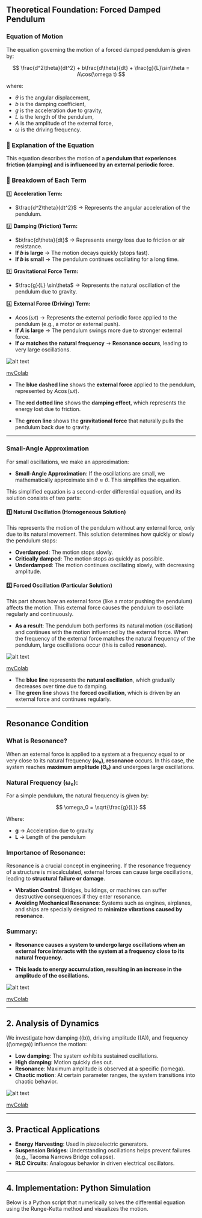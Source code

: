## **Theoretical Foundation: Forced Damped Pendulum**

### **Equation of Motion**
The equation governing the motion of a forced damped pendulum is given by:

$$
\frac{d^2\theta}{dt^2} + b\frac{d\theta}{dt} + \frac{g}{L}\sin\theta = A\cos(\omega t)
$$

where:
- $\theta$ is the angular displacement,
- $b$ is the damping coefficient,
- $g$ is the acceleration due to gravity,
- $L$ is the length of the pendulum,
- $A$ is the amplitude of the external force,
- $\omega$ is the driving frequency.

### **📌 Explanation of the Equation**
This equation describes the motion of a **pendulum that experiences friction (damping) and is influenced by an external periodic force**.

### **📘 Breakdown of Each Term**
1️⃣ **Acceleration Term:**  
   - $\frac{d^2\theta}{dt^2}$ → Represents the angular acceleration of the pendulum.  

2️⃣ **Damping (Friction) Term:**  
   - $b\frac{d\theta}{dt}$ → Represents energy loss due to friction or air resistance.  
   - **If $b$ is large** → The motion decays quickly (stops fast).  
   - **If $b$ is small** → The pendulum continues oscillating for a long time.  

3️⃣ **Gravitational Force Term:**  
   - $\frac{g}{L} \sin\theta$ → Represents the natural oscillation of the pendulum due to gravity.  

4️⃣ **External Force (Driving) Term:**  
   - $A\cos(\omega t)$ → Represents the external periodic force applied to the pendulum (e.g., a motor or external push).  
   - **If $A$ is large** → The pendulum swings more due to stronger external force.  
   - **If $\omega$ matches the natural frequency** → **Resonance occurs**, leading to very large oscillations.  

![alt text](image-5.png)

[myColab](https://colab.research.google.com/drive/1wYsr6B_SVy3TezyFUM-0fcXWtsr5BtDC#scrollTo=3rnYlJ9qD_9o)

- The **blue dashed line** shows the **external force** applied to the pendulum, represented by $A \cos(\omega t)$.

- The **red dotted line** shows the **damping effect**, which represents the energy lost due to friction.

- The **green line** shows the **gravitational force** that naturally pulls the pendulum back due to gravity.

---
### **Small-Angle Approximation**

For small oscillations, we make an approximation:

- **Small-Angle Approximation**: If the oscillations are small, we mathematically approximate $\sin \theta \approx \theta$. This simplifies the equation.

This simplified equation is a second-order differential equation, and its solution consists of two parts:

#### 1️⃣ **Natural Oscillation (Homogeneous Solution)**

This represents the motion of the pendulum without any external force, only due to its natural movement. This solution determines how quickly or slowly the pendulum stops:

- **Overdamped**: The motion stops slowly.
- **Critically damped**: The motion stops as quickly as possible.
- **Underdamped**: The motion continues oscillating slowly, with decreasing amplitude.

#### 2️⃣ **Forced Oscillation (Particular Solution)**

This part shows how an external force (like a motor pushing the pendulum) affects the motion. This external force causes the pendulum to oscillate regularly and continuously.

- **As a result**: The pendulum both performs its natural motion (oscillation) and continues with the motion influenced by the external force. When the frequency of the external force matches the natural frequency of the pendulum, large oscillations occur (this is called **resonance**).

![alt text](image-6.png)

[myColab](https://colab.research.google.com/drive/1W5BrJ2IRU4hmHfhD1-XBj0Qd3gtc22jM#scrollTo=ntODnb6hICHY)

- The **blue line** represents the **natural oscillation**, which gradually decreases over time due to damping.
- The **green line** shows the **forced oscillation**, which is driven by an external force and continues regularly.

----

## **Resonance Condition**

### **What is Resonance?**  
When an external force is applied to a system at a frequency equal to or very close to its natural frequency **(ω₀)**, **resonance** occurs. In this case, the system reaches **maximum amplitude (Θ₀)** and undergoes large oscillations.

### **Natural Frequency (ω₀):**  
For a simple pendulum, the natural frequency is given by:

$$
\omega_0 = \sqrt{\frac{g}{L}}
$$

Where:
- **g** → Acceleration due to gravity  
- **L** → Length of the pendulum  

### **Importance of Resonance:**  
Resonance is a crucial concept in engineering. If the resonance frequency of a structure is miscalculated, external forces can cause large oscillations, leading to **structural failure or damage**.

- **Vibration Control**: Bridges, buildings, or machines can suffer destructive consequences if they enter resonance.  
- **Avoiding Mechanical Resonance**: Systems such as engines, airplanes, and ships are specially designed to **minimize vibrations caused by resonance**.

### **Summary:**
- **Resonance causes a system to undergo large oscillations when an external force interacts with the system at a frequency close to its natural frequency.**

- **This leads to energy accumulation, resulting in an increase in the amplitude of the oscillations.**


![alt text](ezgif-256a5f531c224a.gif)

[myColab](https://colab.research.google.com/drive/1d_CYDfX_gyNBwb0J_IjNtF7FSjHUWIz5#scrollTo=eMlrbOtwzxKs)

----

## **2. Analysis of Dynamics**  

We investigate how damping (\(b\)), driving amplitude (\(A\)), and frequency (\(\omega\)) influence the motion:  

- **Low damping**: The system exhibits sustained oscillations.  
- **High damping**: Motion quickly dies out.  
- **Resonance**: Maximum amplitude is observed at a specific \(\omega\).  
- **Chaotic motion**: At certain parameter ranges, the system transitions into chaotic behavior.  

![alt text](ezgif-256a5f531c224a-1.gif)

[myColab](https://colab.research.google.com/drive/1ltErYznV1puNHWzr-5Ika7XpjeiJ5Igz)

---

## **3. Practical Applications**  

- **Energy Harvesting**: Used in piezoelectric generators.  
- **Suspension Bridges**: Understanding oscillations helps prevent failures (e.g., Tacoma Narrows Bridge collapse).  
- **RLC Circuits**: Analogous behavior in driven electrical oscillators.  

---

## **4. Implementation: Python Simulation**  

Below is a Python script that numerically solves the differential equation using the Runge-Kutta method and visualizes the motion.  

